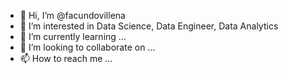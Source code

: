 - 👋 Hi, I’m @facundovillena
- 👀 I’m interested in Data Science, Data Engineer, Data Analytics
- 🌱 I’m currently learning ...
- 💞️ I’m looking to collaborate on ...
- 📫 How to reach me ...

<!---
facundovillena/facundovillena is a ✨ special ✨ repository because its `README.md` (this file) appears on your GitHub profile.
You can click the Preview link to take a look at your changes.
--->
